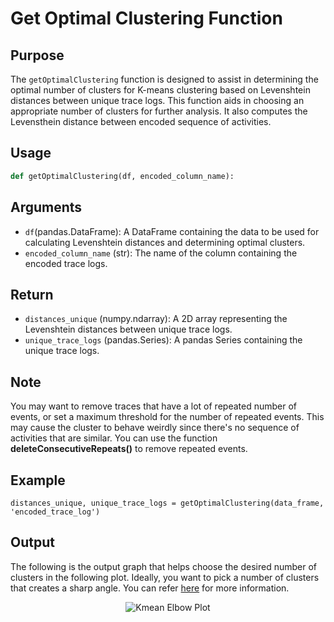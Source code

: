 # Get Optimal Clustering Function


## Purpose

The `getOptimalClustering` function is designed to assist in determining the optimal number of clusters for K-means clustering based on Levenshtein distances between unique trace logs. This function aids in choosing an appropriate number of clusters for further analysis. It also computes the Levensthein distance between encoded sequence of activities. 



## Usage

```python
def getOptimalClustering(df, encoded_column_name):
```

## Arguments
- `df`(pandas.DataFrame): A DataFrame containing the data to be used for calculating Levenshtein distances and determining optimal clusters.
- `encoded_column_name` (str): The name of the column containing the encoded trace logs.


## Return
- `distances_unique` (numpy.ndarray): A 2D array representing the Levenshtein distances between unique trace logs.
- `unique_trace_logs` (pandas.Series): A pandas Series containing the unique trace logs.

## Note
You may want to remove traces that have a lot of repeated number of events, or set a maximum threshold for the number of repeated events. This may cause the cluster to behave weirdly since there's no sequence of activities that are similar. You can use the function **deleteConsecutiveRepeats()** to remove repeated events. 

## Example
```
distances_unique, unique_trace_logs = getOptimalClustering(data_frame, 'encoded_trace_log')

```
## Output

The following is the output graph that helps choose the desired number of clusters in the following plot. Ideally, you want to pick a number of clusters that creates a sharp angle. You can refer [here](https://www.analyticsvidhya.com/blog/2021/05/k-mean-getting-the-optimal-number-of-clusters/) for more information.


<p align="center">
  <img src="./Pics/KMean_Elbow.png" alt="Kmean Elbow Plot ">
</p>

